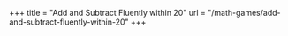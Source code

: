+++
title = "Add and Subtract Fluently within 20"
url = "/math-games/add-and-subtract-fluently-within-20"
+++